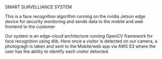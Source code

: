 SMART SURVELLIANCE SYSTEM

This is a face recognition algorithm running on the nvidia Jetson edge device for security monitoring and sends data to the mobile and web frontend to the customer

Our system is an edge-cloud architecture running OpenCV framework for face recognition using dlib. Here once a visitor is detected on our camera, a photogragh is taken and sent to the Mobile/web app via AWS S3 where the user has the ability to identify each visitor detected. 
